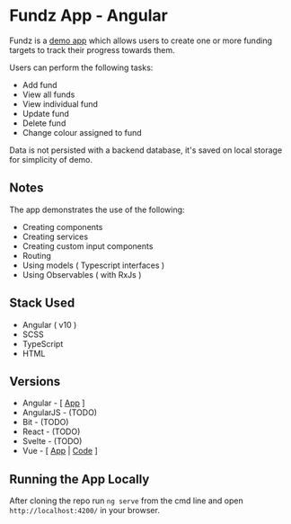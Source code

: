 # Fundz App - Angular

Fundz is a [demo app](http://www.scottturner.co.uk/examples/fundz/fundz-angular) which allows users to create one or more
funding targets to track their progress towards them.

Users can perform the following tasks:

- Add fund
- View all funds
- View individual fund
- Update fund
- Delete fund
- Change colour assigned to fund

Data is not persisted with a backend database, it's saved on local storage for simplicity of demo.

## Notes

The app demonstrates the use of the following:

- Creating components
- Creating services
- Creating custom input components
- Routing
- Using models ( Typescript interfaces )
- Using Observables ( with RxJs )

## Stack Used

- Angular ( v10 )
- SCSS
- TypeScript
- HTML

## Versions

- Angular - [ [App](http://www.scottturner.co.uk/examples/fundz/fundz-angular) ]
- AngularJS - (TODO)
- Bit - (TODO)
- React - (TODO)
- Svelte - (TODO)
- Vue - [ [App](http://www.scottturner.co.uk/examples/fundz/fundz-vue) | [Code](https://github.com/turner1979/fundz-vue) ]

## Running the App Locally

After cloning the repo run `ng serve` from the cmd line and open `http://localhost:4200/` in your browser.
